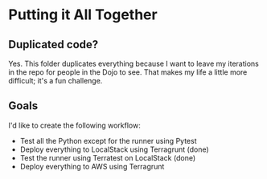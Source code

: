 # Putting it All Together

## Duplicated code?

Yes. This folder duplicates everything because I want to leave my iterations in the repo for people in the Dojo to see. That makes my life a little more difficult; it's a fun challenge.

## Goals

I'd like to create the following workflow:

* Test all the Python except for the runner using Pytest
* Deploy everything to LocalStack using Terragrunt (done)
* Test the runner using Terratest on LocalStack (done)
* Deploy everything to AWS using Terragrunt
